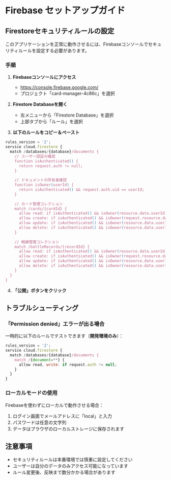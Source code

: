 # Firebase セットアップガイド

## Firestoreセキュリティルールの設定

このアプリケーションを正常に動作させるには、Firebaseコンソールでセキュリティルールを設定する必要があります。

### 手順

1. **Firebaseコンソールにアクセス**
   - https://console.firebase.google.com/
   - プロジェクト「card-manager-4c86c」を選択

2. **Firestore Databaseを開く**
   - 左メニューから「Firestore Database」を選択
   - 上部タブから「ルール」を選択

3. **以下のルールをコピー＆ペースト**

```javascript
rules_version = '2';
service cloud.firestore {
  match /databases/{database}/documents {
    // ユーザー認証の確認
    function isAuthenticated() {
      return request.auth != null;
    }
    
    // ドキュメントの所有者確認
    function isOwner(userId) {
      return isAuthenticated() && request.auth.uid == userId;
    }
    
    // カード管理コレクション
    match /cards/{cardId} {
      allow read: if isAuthenticated() && isOwner(resource.data.userId);
      allow create: if isAuthenticated() && isOwner(request.resource.data.userId);
      allow update: if isAuthenticated() && isOwner(resource.data.userId);
      allow delete: if isAuthenticated() && isOwner(resource.data.userId);
    }
    
    // 戦績管理コレクション
    match /battleRecords/{recordId} {
      allow read: if isAuthenticated() && isOwner(resource.data.userId);
      allow create: if isAuthenticated() && isOwner(request.resource.data.userId);
      allow update: if isAuthenticated() && isOwner(resource.data.userId);
      allow delete: if isAuthenticated() && isOwner(resource.data.userId);
    }
  }
}
```

4. **「公開」ボタンをクリック**

## トラブルシューティング

### 「Permission denied」エラーが出る場合

一時的に以下のルールでテストできます（**開発環境のみ**）：

```javascript
rules_version = '2';
service cloud.firestore {
  match /databases/{database}/documents {
    match /{document=**} {
      allow read, write: if request.auth != null;
    }
  }
}
```

### ローカルモードの使用

Firebaseを使わずにローカルで動作させる場合：
1. ログイン画面でメールアドレスに「local」と入力
2. パスワードは任意の文字列
3. データはブラウザのローカルストレージに保存されます

## 注意事項

- セキュリティルールは本番環境では慎重に設定してください
- ユーザーは自分のデータのみアクセス可能になっています
- ルール変更後、反映まで数分かかる場合があります
